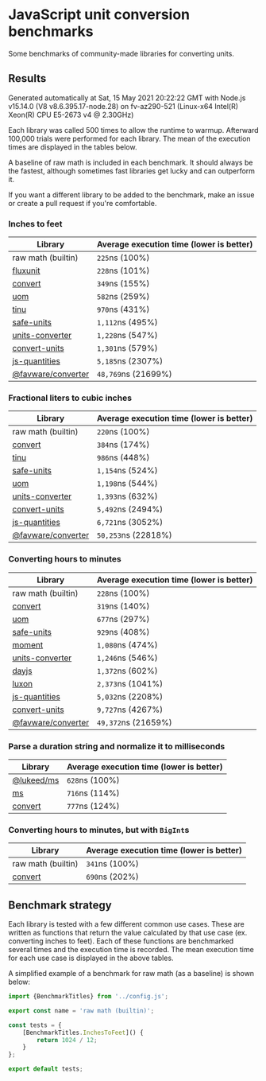 # JavaScript unit conversion benchmarks

Some benchmarks of community-made libraries for converting units.

## Results

<!-- beginblock(results) -->

Generated automatically at Sat, 15 May 2021 20:22:22 GMT with Node.js v15.14.0 (V8 v8.6.395.17-node.28) on fv-az290-521 (Linux-x64 Intel(R) Xeon(R) CPU E5-2673 v4 @ 2.30GHz)

Each library was called 500 times to allow the runtime to warmup.
Afterward 100,000 trials were performed for each library.
The mean of the execution times are displayed in the tables below.

A baseline of raw math is included in each benchmark.
It should always be the fastest, although sometimes fast libraries get lucky and can outperform it.

If you want a different library to be added to the benchmark, make an issue or create a pull request if you're comfortable.

### Inches to feet

| Library                                                            | Average execution time (lower is better) |
| ------------------------------------------------------------------ | ---------------------------------------- |
| raw math (builtin)                                                 | `225`ns (100%)                           |
| [fluxunit](https://npmjs.com/package/fluxunit)                     | `228`ns (101%)                           |
| [convert](https://npmjs.com/package/convert)                       | `349`ns (155%)                           |
| [uom](https://npmjs.com/package/uom)                               | `582`ns (259%)                           |
| [tinu](https://npmjs.com/package/tinu)                             | `970`ns (431%)                           |
| [safe-units](https://npmjs.com/package/safe-units)                 | `1,112`ns (495%)                         |
| [units-converter](https://npmjs.com/package/units-converter)       | `1,228`ns (547%)                         |
| [convert-units](https://npmjs.com/package/convert-units)           | `1,301`ns (579%)                         |
| [js-quantities](https://npmjs.com/package/js-quantities)           | `5,185`ns (2307%)                        |
| [@favware/converter](https://npmjs.com/package/@favware/converter) | `48,769`ns (21699%)                      |

### Fractional liters to cubic inches

| Library                                                            | Average execution time (lower is better) |
| ------------------------------------------------------------------ | ---------------------------------------- |
| raw math (builtin)                                                 | `220`ns (100%)                           |
| [convert](https://npmjs.com/package/convert)                       | `384`ns (174%)                           |
| [tinu](https://npmjs.com/package/tinu)                             | `986`ns (448%)                           |
| [safe-units](https://npmjs.com/package/safe-units)                 | `1,154`ns (524%)                         |
| [uom](https://npmjs.com/package/uom)                               | `1,198`ns (544%)                         |
| [units-converter](https://npmjs.com/package/units-converter)       | `1,393`ns (632%)                         |
| [convert-units](https://npmjs.com/package/convert-units)           | `5,492`ns (2494%)                        |
| [js-quantities](https://npmjs.com/package/js-quantities)           | `6,721`ns (3052%)                        |
| [@favware/converter](https://npmjs.com/package/@favware/converter) | `50,253`ns (22818%)                      |

### Converting hours to minutes

| Library                                                            | Average execution time (lower is better) |
| ------------------------------------------------------------------ | ---------------------------------------- |
| raw math (builtin)                                                 | `228`ns (100%)                           |
| [convert](https://npmjs.com/package/convert)                       | `319`ns (140%)                           |
| [uom](https://npmjs.com/package/uom)                               | `677`ns (297%)                           |
| [safe-units](https://npmjs.com/package/safe-units)                 | `929`ns (408%)                           |
| [moment](https://npmjs.com/package/moment)                         | `1,080`ns (474%)                         |
| [units-converter](https://npmjs.com/package/units-converter)       | `1,246`ns (546%)                         |
| [dayjs](https://npmjs.com/package/dayjs)                           | `1,372`ns (602%)                         |
| [luxon](https://npmjs.com/package/luxon)                           | `2,373`ns (1041%)                        |
| [js-quantities](https://npmjs.com/package/js-quantities)           | `5,032`ns (2208%)                        |
| [convert-units](https://npmjs.com/package/convert-units)           | `9,727`ns (4267%)                        |
| [@favware/converter](https://npmjs.com/package/@favware/converter) | `49,372`ns (21659%)                      |

### Parse a duration string and normalize it to milliseconds

| Library                                            | Average execution time (lower is better) |
| -------------------------------------------------- | ---------------------------------------- |
| [@lukeed/ms](https://npmjs.com/package/@lukeed/ms) | `628`ns (100%)                           |
| [ms](https://npmjs.com/package/ms)                 | `716`ns (114%)                           |
| [convert](https://npmjs.com/package/convert)       | `777`ns (124%)                           |

### Converting hours to minutes, but with `BigInt`s

| Library                                      | Average execution time (lower is better) |
| -------------------------------------------- | ---------------------------------------- |
| raw math (builtin)                           | `341`ns (100%)                           |
| [convert](https://npmjs.com/package/convert) | `690`ns (202%)                           |

<!-- endblock(results) -->

## Benchmark strategy

Each library is tested with a few different common use cases.
These are written as functions that return the value calculated by that use case (ex. converting inches to feet).
Each of these functions are benchmarked several times and the execution time is recorded.
The mean execution time for each use case is displayed in the above tables.

A simplified example of a benchmark for raw math (as a baseline) is shown below:

```js
import {BenchmarkTitles} from '../config.js';

export const name = 'raw math (builtin)';

const tests = {
	[BenchmarkTitles.InchesToFeet]() {
		return 1024 / 12;
	}
};

export default tests;
```
